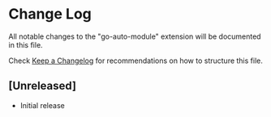 # Change Log

All notable changes to the "go-auto-module" extension will be documented in this file.

Check [Keep a Changelog](http://keepachangelog.com/) for recommendations on how to structure this file.

## [Unreleased]

- Initial release